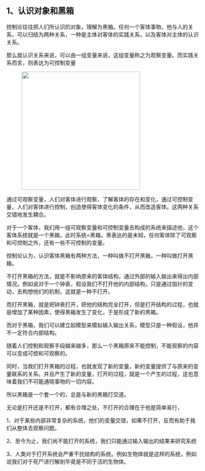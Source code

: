 <h2>1、认识对象和黑箱</h2><p data-pid="ObHehqP9">控制论往往把人们所认识的对象，理解为黑箱。任何一个客体事物，他与人的关系，可以归结为两种关系，一种是主体对客体的实践关系，以及客体对主体的认识关系。</p><p data-pid="OEcusQHa">那么就认识关系来说，可以由一组变量来说，这组变量称之为观察变量。而实践关系而言，则表达为可控制变量</p><figure data-size="normal"><img src="https://pica.zhimg.com/v2-5805e37d04cf67706870f0f094b64e17_720w.jpg?source=d16d100b" data-caption="" data-size="normal" data-rawwidth="310" data-rawheight="179" class="content_image" width="310"></figure><p data-pid="baKW3X_k">通过可观察变量，人们对客体进行观察，了解客体的存在和变化，通过可控制变量，人们对客体进行控制，创造使得客体变化的条件，从而改造客体。这两种关系交错地发生耦合。</p><p data-pid="yUMb0yy_">对于一个客体，我们用一组可观察变量和可控制变量去构成的系统来描述他，这个客体系统就是一个黑箱，此时系统=黑箱。黑表达的是未知，任何客体除了可观察和可控制之外，还有一些不可控制的变量。</p><p data-pid="-1UKEIyp">控制论认为，认识客体黑箱有两种方法，一种叫做不打开黑箱，一种叫做打开黑箱。</p><p data-pid="dZUQjTuv">不打开黑箱的方法，就是不影响原来的客体结构，通过外部的输入输出来得出内部情况。例如说对于一个钟表，假设我们不打开他的内部结构，只是通过指针的变动，去构想他们的机制，这就是一种不打开。</p><p data-pid="Jt9VIi2g">而打开黑箱，就是把钟表打开，把他的结构完全打开，但是打开结构的过程，也就是增加了某种因素，使得黑箱发生了变化，于是形成了新的黑箱。</p><p data-pid="q1qj8fCR">而对于黑箱，我们可以建立起模型来模拟输入输出关系，模型只是一种假设，他并不一定符合内部结构。</p><p data-pid="7dfTNlXu">随着人们控制和观察手段越来越多，那么一个黑箱原来不能控制，不能观察的内容可以变成可控和可观察的。</p><p data-pid="k15mkl9t">同时，当我们打开黑箱的过程，也就发现了新的变量，新的变量提供了与原来的变量联系的关系。并且产生了新的变量，打开的过程，就是一个产生的过程，这也意味着我们不可能通晓事物的一切内容。</p><p data-pid="CtEhlxCX">所以黑箱是一个套一个的，总是与新的黑箱打交道。</p><p data-pid="zptf33cv">无论是打开还是不打开，都有合理之处，不打开的合理在于他是简单易行，</p><p data-pid="zymlJ4Mu">1、对于某些内部非常复杂的系统，他们的变量交错，如果不打开，反而有助于我们从整体去观察问题。</p><p data-pid="IwZkoUKJ">2、至今为止，我们尚不能打开的系统，我们只能通过输入输出的结果来研究系统</p><p data-pid="c6THQjWa">3、人类对于打开系统会严重干扰结构的系统。例如生物体就是这样的系统，例如说我们对于死尸进行解剖毕竟是不同于活的生物体。</p><p></p><p></p><p></p><p></p><p></p><p></p><p></p><p></p>